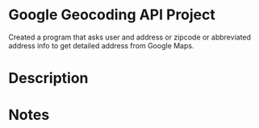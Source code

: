 # Google Geocoding API Project

Created a program that asks user and address or zipcode or abbreviated address info to get detailed address from Google Maps.

# Description



# Notes

